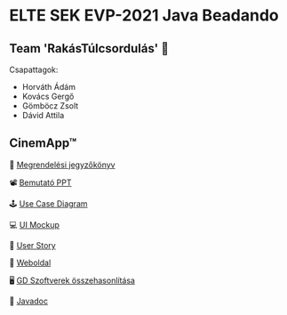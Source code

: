 # ELTE SEK EVP-2021 Java Beadando
## Team 'RakásTúlcsordulás' 💪

Csapattagok:
- Horváth Ádám
- Kovács Gergő
- Gömböcz Zsolt
- Dávid Attila

## CinemApp™

📓 [Megrendelési jegyzőkönyv](https://docs.google.com/document/d/1di8uI8UEztxH7dAJQUhqwGSRbmnLAspvJy_8Stlid9E/)

📽 [Bemutató PPT](https://docs.google.com/presentation/d/1EnTSt9BfDrkwBCFoFeUjZRmij6mEFXaZ/edit#slide=id.p1)

🕹 [Use Case Diagram](https://drive.google.com/file/d/1-KsExjVB1VPW_fG6Kqj7P36pAkqINDFn/view?usp=sharing)

💻 [UI Mockup](https://drive.google.com/file/d/1jzKugy_xbU_grSCYaU0pJmy7zw5_Z6FD/view)

👥 [User Story](https://docs.google.com/document/d/1o6ezy52--X3ziTpvVy_yXtGEoYT0JsRQ8xjCRltsVmo/edit)

📜 [Weboldal](http://zsoltgombocz.web.elte.hu/EVP/)

🖥️ [GD Szoftverek összehasonlítása](https://docs.google.com/document/d/1s8aZLjhlIdZWnpkSlG8ZHot3lrOqgP_GVSfPCtMIfyM/edit)

📖 [Javadoc](https://zsoltgombocz.web.elte.hu/EVP/javadoc/)
